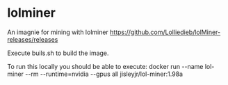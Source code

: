 # lolminer
An imagnie for mining with lolminer https://github.com/Lolliedieb/lolMiner-releases/releases

Execute buils.sh to build the image.

To run this locally you should be able to execute:
docker run --name lol-miner --rm --runtime=nvidia --gpus all jisleyjr/lol-miner:1.98a
